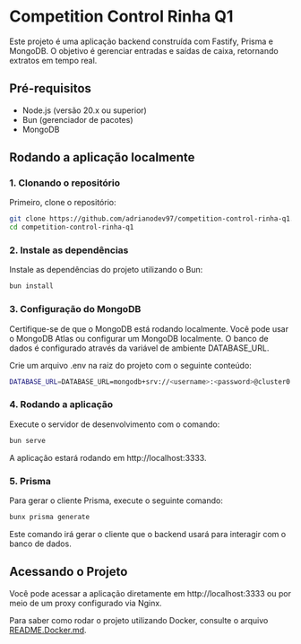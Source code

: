 # Competition Control Rinha Q1

Este projeto é uma aplicação backend construída com Fastify, Prisma e MongoDB. O objetivo é gerenciar entradas e saídas de caixa, retornando extratos em tempo real.

## Pré-requisitos

- Node.js (versão 20.x ou superior)
- Bun (gerenciador de pacotes)
- MongoDB

## Rodando a aplicação localmente

### 1. Clonando o repositório

Primeiro, clone o repositório:

```bash
git clone https://github.com/adrianodev97/competition-control-rinha-q1.git
cd competition-control-rinha-q1
```

### 2. Instale as dependências

Instale as dependências do projeto utilizando o Bun:

```bash
bun install
```

### 3. Configuração do MongoDB

Certifique-se de que o MongoDB está rodando localmente. Você pode usar o MongoDB Atlas ou configurar um MongoDB localmente. O banco de dados é configurado através da variável de ambiente DATABASE_URL.

Crie um arquivo .env na raiz do projeto com o seguinte conteúdo:

```bash
DATABASE_URL=DATABASE_URL=mongodb+srv://<username>:<password>@cluster0.fbp5s.mongodb.net/<dbname>?retryWrites=true&w=majority&appName=<appname>
```

### 4. Rodando a aplicação

Execute o servidor de desenvolvimento com o comando:

```bash
bun serve
```

A aplicação estará rodando em http://localhost:3333.

### 5. Prisma

Para gerar o cliente Prisma, execute o seguinte comando:

```bash
bunx prisma generate
```

Este comando irá gerar o cliente que o backend usará para interagir com o banco de dados.

## Acessando o Projeto

Você pode acessar a aplicação diretamente em http://localhost:3333 ou por meio de um proxy configurado via Nginx.

Para saber como rodar o projeto utilizando Docker, consulte o arquivo [README.Docker.md](README.Docker.md).


